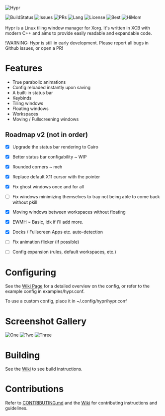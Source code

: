 ![Hypr](https://i.imgur.com/LtC153m.png)

![BuildStatus](https://github.com/vaxerski/Hypr/actions/workflows/c-cpp.yml/badge.svg)
![Issues](https://img.shields.io/github/issues/vaxerski/Hypr)
![PRs](https://img.shields.io/github/issues-pr/vaxerski/Hypr)
![Lang](https://img.shields.io/github/languages/top/vaxerski/Hypr)
![License](https://img.shields.io/github/license/vaxerski/Hypr)
![Best](https://img.shields.io/badge/Standard-C%2B%2B20-success)
![HiMom](https://img.shields.io/badge/Hi-mom!-ff69b4)
<br/><br/>
Hypr is a Linux tiling window manager for Xorg. It's written in XCB with modern C++ and aims to provide easily readable and expandable code.

!WARNING: Hypr is still in early development. Please report all bugs in Github issues, or open a PR!
<br/>

# Features
- True parabolic animations
- Config reloaded instantly upon saving
- A built-in status bar
- Keybinds
- Tiling windows
- Floating windows
- Workspaces
- Moving / Fullscreening windows

## Roadmap v2 (not in order)
- [x] Upgrade the status bar rendering to Cairo
- [x] Better status bar configability ~ WIP
- [x] Rounded corners ~ meh
- [x] Replace default X11 cursor with the pointer
- [x] Fix ghost windows once and for all
- [ ] Fix windows minimizing themselves to tray not being able to come back without pkill
- [x] Moving windows between workspaces without floating
- [x] EWMH ~ Basic, idk if i'll add more.
- [x] Docks / Fullscreen Apps etc. auto-detection
- [ ] Fix animation flicker (if possible)
- [ ] Config expansion (rules, default workspaces, etc.)


# Configuring
See the [Wiki Page](https://github.com/vaxerski/Hypr/wiki/Configuring-Hypr) for a detailed overview on the config, or refer to the example config in examples/hypr.conf.

To use a custom config, place it in ~/.config/hypr/hypr.conf

# Screenshot Gallery

![One](https://i.imgur.com/5HmGM4R.png)
![Two](https://i.imgur.com/V4lIjkC.png)
![Three](https://i.imgur.com/yvZVde7.png)

# Building
See the [Wiki](https://github.com/vaxerski/Hypr/wiki/Building) to see build instructions.

# Contributions
Refer to [CONTRIBUTING.md](https://github.com/vaxerski/Hypr/blob/main/CONTRIBUTING.md) and the [Wiki](https://github.com/vaxerski/Hypr/wiki/Contributing-&-Debugging) for contributing instructions and guidelines.
